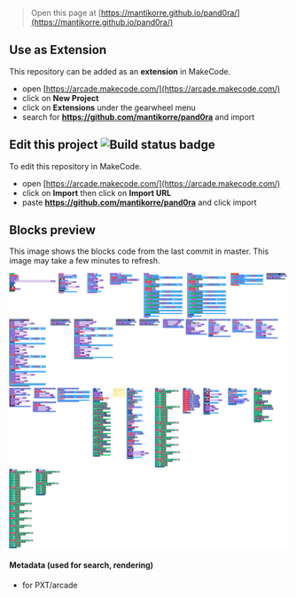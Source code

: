 


> Open this page at [https://mantikorre.github.io/pand0ra/](https://mantikorre.github.io/pand0ra/)

## Use as Extension

This repository can be added as an **extension** in MakeCode.

* open [https://arcade.makecode.com/](https://arcade.makecode.com/)
* click on **New Project**
* click on **Extensions** under the gearwheel menu
* search for **https://github.com/mantikorre/pand0ra** and import

## Edit this project ![Build status badge](https://github.com/mantikorre/pand0ra/workflows/MakeCode/badge.svg)

To edit this repository in MakeCode.

* open [https://arcade.makecode.com/](https://arcade.makecode.com/)
* click on **Import** then click on **Import URL**
* paste **https://github.com/mantikorre/pand0ra** and click import

## Blocks preview

This image shows the blocks code from the last commit in master.
This image may take a few minutes to refresh.

![A rendered view of the blocks](https://github.com/mantikorre/pand0ra/raw/master/.github/makecode/blocks.png)

#### Metadata (used for search, rendering)

* for PXT/arcade
<script src="https://makecode.com/gh-pages-embed.js"></script><script>makeCodeRender("{{ site.makecode.home_url }}", "{{ site.github.owner_name }}/{{ site.github.repository_name }}");</script>
